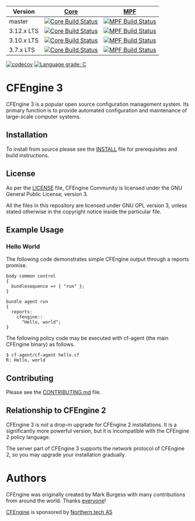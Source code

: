 


| Version    | [Core](https://github.com/cfengine/core)                                                                           | [MPF](https://github.com/cfengine/masterfiles)                                                                                  |
|------------|--------------------------------------------------------------------------------------------------------------------|---------------------------------------------------------------------------------------------------------------------------------|
| master     | [![Core Build Status](https://travis-ci.org/cfengine/core.svg?branch=master)](https://travis-ci.org/cfengine/core) | [![MPF Build Status](https://travis-ci.org/cfengine/masterfiles.svg?branch=master)](https://travis-ci.org/cfengine/masterfiles) |
| 3.12.x LTS | [![Core Build Status](https://travis-ci.org/cfengine/core.svg?branch=3.12.x)](https://travis-ci.org/cfengine/core) | [![MPF Build Status](https://travis-ci.org/cfengine/masterfiles.svg?branch=3.12.x)](https://travis-ci.org/cfengine/masterfiles) |
| 3.10.x LTS | [![Core Build Status](https://travis-ci.org/cfengine/core.svg?branch=3.10.x)](https://travis-ci.org/cfengine/core) | [![MPF Build Status](https://travis-ci.org/cfengine/masterfiles.svg?branch=3.10.x)](https://travis-ci.org/cfengine/masterfiles) |
| 3.7.x LTS  | [![Core Build Status](https://travis-ci.org/cfengine/core.svg?branch=3.7.x)](https://travis-ci.org/cfengine/core)  | [![MPF Build Status](https://travis-ci.org/cfengine/masterfiles.svg?branch=3.7.x)](https://travis-ci.org/cfengine/masterfiles)  |

[![codecov](https://codecov.io/gh/cfengine/core/branch/master/graph/badge.svg)](https://codecov.io/gh/cfengine/core)
[![Language grade: C](https://img.shields.io/lgtm/grade/cpp/g/cfengine/core.svg?logo=lgtm&logoWidth=18&label=code%20quality)](https://lgtm.com/projects/g/cfengine/core/)

# CFEngine 3

CFEngine 3 is a popular open source configuration management system. Its primary
function is to provide automated configuration and maintenance of large-scale
computer systems.

## Installation

To install from source please see
the [INSTALL](https://github.com/cfengine/core/blob/master/INSTALL) file for
prerequisites and build instructions.

## License

As per the [LICENSE](https://github.com/cfengine/core/blob/master/LICENSE) file,
CFEngine Community is licensed under the GNU General Public License, version 3.

All the files in this repository are licensed under GNU GPL version 3, unless
stated otherwise in the copyright notice inside the particular file.

## Example Usage

### Hello World

The following code demonstrates simple CFEngine output through a reports promise.

    body common control
    {
      bundlesequence => { "run" };
    }

    bundle agent run
    {
      reports:
        cfengine::
          "Hello, world";
    }

The following policy code may be executed with cf-agent (the main CFEngine binary) as follows.

    $ cf-agent/cf-agent hello.cf
    R: Hello, world

## Contributing

Please see the [CONTRIBUTING.md](https://github.com/cfengine/core/blob/master/CONTRIBUTING.md) file.

## Relationship to CFEngine 2

CFEngine 3 is *not* a drop-in upgrade for CFEngine 2 installations.  It is a
significantly more powerful version, but it is incompatible with the CFEngine 2
policy language.

The server part of CFEngine 3 supports the network protocol of CFEngine 2, so you may
upgrade your installation gradually.

# Authors

CFEngine was originally created by Mark Burgess with many contributions from
around the world. Thanks [everyone](https://github.com/cfengine/core/blob/master/AUTHORS)!

[CFEngine](https://cfengine.com) is sponsored by [Northern.tech AS](https://northern.tech)
